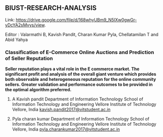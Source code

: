 ## BIUST-RESEARCH-ANALYSIS

Link: https://drive.google.com/file/d/168whyUBm9_N5lXw0gwGr-yDcYA2sMvys/view.

Editor : Valarmathi B, Kavish Pandit, Charan Kumar Pyla, Chellatamilan T and Abid Yahya

### Classification of E-Commerce Online Auctions and Prediction of Seller Reputation

**Seller reputation plays a vital role in the E commerce market. The significant profit and analysis of the overall giant venture which provides both observable and heterogeneous reputation for the online community sellers. Greater validation and performance outcomes to be provided in the optimal algorithm preferred.**

1. A Kavish pandit
Department of Information Technology School of Information Technology and Engineering
Vellore Institute of Technology Vellore, India kavish.pandit2017@vitstudent.ac.in

2. Pyla charan kumar Department of Information Technology
School of Information Technology and Engineering Vellore Institute of Technology
Vellore, India pyla.charankumar2017@vitstudent.ac.in


